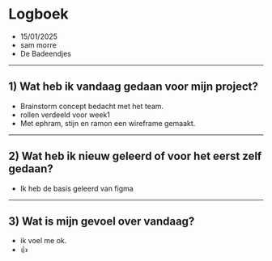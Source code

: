 # Logboek

- 15/01/2025
- sam morre
- De Badeendjes

---

## 1) Wat heb ik vandaag gedaan voor mijn project?

- Brainstorm concept bedacht met het team.
- rollen verdeeld voor week1
- Met ephram, stijn en ramon een wireframe gemaakt.

---
## 2) Wat heb ik nieuw geleerd of voor het eerst zelf gedaan?

- Ik heb de basis geleerd van figma

---

## 3) Wat is mijn gevoel over vandaag?

- ik voel me ok.
- 👍

